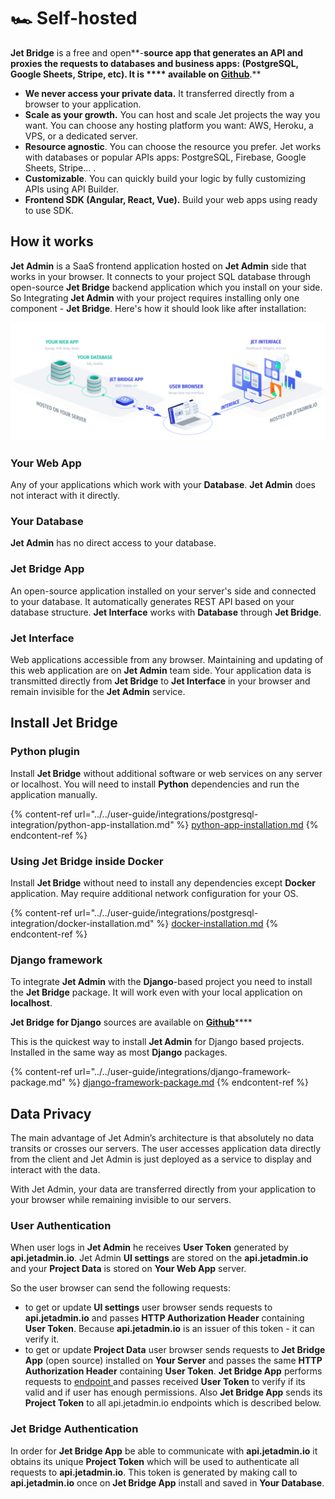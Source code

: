 # 🏎 Self-hosted

**Jet Bridge** is a free and open**-**source app that **generates an API** and proxies the requests to databases and business apps: (PostgreSQL, Google Sheets, Stripe, etc). It is **** available on [**Github**](https://github.com/jet-admin/jet-bridge)**.**

* **We never access your private data.** It transferred directly from a browser to your application.
* **Scale as your growth.** You can host and scale Jet projects the way you want. You can choose any hosting platform you want: AWS, Heroku, a VPS, or a dedicated server.
* **Resource agnostic**. You can choose the resource you prefer. Jet works with databases or popular APIs apps: PostgreSQL, Firebase, Google Sheets, Stripe... .
* **Customizable**. You can quickly build your logic by fully customizing APIs using API Builder.
* **Frontend SDK (Angular, React, Vue).** Build your web apps using ready to use SDK.

## How it works

**Jet Admin** is a SaaS frontend application hosted on **Jet Admin** side that works in your browser. It connects to your project SQL database through open-source **Jet Bridge** backend application which you install on your side. So Integrating **Jet Admin** with your project requires installing only one component - **Jet Bridge**. Here's how it should look like after installation:

![](<../../.gitbook/assets/image (394).png>)

### **Your Web App**

Any of your applications which work with your **Database**. **Jet Admin** does not interact with it directly.

### **Your Database**

**Jet Admin** has no direct access to your database.

### **Jet Bridge App**

An open-source application installed on your server's side and connected to your database. It automatically generates REST API based on your database structure. **Jet Interface** works with **Database** through **Jet Bridge**.

### **Jet Interface**

Web applications accessible from any browser. Maintaining and updating of this web application are on **Jet Admin** team side. Your application data is transmitted directly from **Jet Bridge** to **Jet Interface** in your browser and remain invisible for the **Jet Admin** service.

## Install Jet Bridge

### Python plugin

Install **Jet Bridge** without additional software or web services on any server or localhost. You will need to install **Python** dependencies and run the application manually.

{% content-ref url="../../user-guide/integrations/postgresql-integration/python-app-installation.md" %}
[python-app-installation.md](../../user-guide/integrations/postgresql-integration/python-app-installation.md)
{% endcontent-ref %}

### Using Jet Bridge inside Docker

Install **Jet Bridge** without need to install any dependencies except **Docker** application. May require additional network configuration for your OS.

{% content-ref url="../../user-guide/integrations/postgresql-integration/docker-installation.md" %}
[docker-installation.md](../../user-guide/integrations/postgresql-integration/docker-installation.md)
{% endcontent-ref %}

### Django framework

To integrate **Jet Admin** with the **Django**-based project you need to install the **Jet Bridge** package. It will work even with your local application on **localhost**.

**Jet Bridge** **for Django** sources are available on [**Github**](https://github.com/jet-admin/jet-django)****

This is the quickest way to install **Jet Admin** for Django based projects. Installed in the same way as most **Django** packages.

{% content-ref url="../../user-guide/integrations/django-framework-package.md" %}
[django-framework-package.md](../../user-guide/integrations/django-framework-package.md)
{% endcontent-ref %}

## Data Privacy

The main advantage of Jet Admin’s architecture is that absolutely no data transits or crosses our servers. The user accesses application data directly from the client and Jet Admin is just deployed as a service to display and interact with the data.&#x20;

With Jet Admin, your data are transferred directly from your application to your browser while remaining invisible to our servers.

### User Authentication

When user logs in **Jet Admin** he receives **User Token** generated by **api.jetadmin.io**. Jet Admin **UI settings** are stored on the **api.jetadmin.io** and your **Project Data** is stored on **Your Web App** server.&#x20;

So the user browser can send the following requests:

* to get or update **UI settings** user browser sends requests to **api.jetadmin.io** and passes **HTTP Authorization Header** containing **User Token**. Because **api.jetadmin.io** is an issuer of this token - it can verify it.
* to get or update **Project Data** user browser sends requests to **Jet Bridge App** (open source) installed on **Your Server** and passes the same **HTTP Authorization Header** containing **User Token**. **Jet Bridge App** performs requests to [endpoint ](http://api.jetadmin.io/api/project\_auth/)and passes received **User Token** to verify if its valid and if user has enough permissions. Also **Jet Bridge App** sends its **Project Token** to all api.jetadmin.io endpoints which is described below.

### Jet Bridge Authentication

In order for **Jet Bridge App** be able to communicate with **api.jetadmin.io** it obtains its unique **Project Token** which will be used to authenticate all requests to **api.jetadmin.io**. This token is generated by making call to **api.jetadmin.io** once on **Jet Bridge App** install and saved in **Your Database**.
